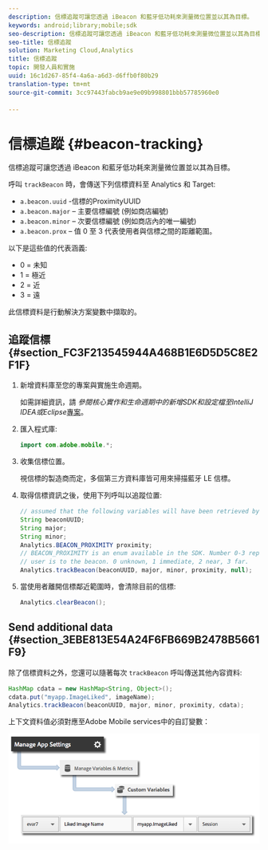 ```yaml
---
description: 信標追蹤可讓您透過 iBeacon 和藍牙低功耗來測量微位置並以其為目標。
keywords: android;library;mobile;sdk
seo-description: 信標追蹤可讓您透過 iBeacon 和藍牙低功耗來測量微位置並以其為目標。
seo-title: 信標追蹤
solution: Marketing Cloud,Analytics
title: 信標追蹤
topic: 開發人員和實施
uuid: 16c1d267-85f4-4a6a-a6d3-d6ffb0f80b29
translation-type: tm+mt
source-git-commit: 3cc97443fabcb9ae9e09b998801bbb57785960e0

---
```



# 信標追蹤 {#beacon-tracking}

信標追蹤可讓您透過 iBeacon 和藍牙低功耗來測量微位置並以其為目標。

呼叫 `trackBeacon` 時，會傳送下列信標資料至 Analytics 和 Target:

* `a.beacon.uuid` -信標的ProximityUUID
* `a.beacon.major` – 主要信標編號 (例如商店編號)
* `a.beacon.minor` – 次要信標編號 (例如商店內的唯一編號)
* `a.beacon.prox` – 值 0 至 3 代表使用者與信標之間的距離範圍。

以下是這些值的代表涵義:

* 0 = 未知
* 1 = 極近
* 2 = 近
* 3 = 遠

此信標資料是行動解決方案變數中擷取的。

## 追蹤信標 {#section_FC3F213545944A468B1E6D5D5C8E2F1F}

1. 新增資料庫至您的專案與實施生命週期。

   如需詳細資訊，請 *參閱核心實作和生命週期中的新增SDK和設定檔至IntelliJ IDEA或Eclipse*[專案](/help/android/getting-started/dev-qs.md)。

1. 匯入程式庫:

   ```java
   import com.adobe.mobile.*;
   ```

1. 收集信標位置。

   視信標的製造商而定，多個第三方資料庫皆可用來掃描藍牙 LE 信標。
1. 取得信標資訊之後，使用下列呼叫以追蹤位置:

   ```java
   // assumed that the following variables will have been retrieved by the 3rd party beacon library 
   String beaconUUID; 
   String major; 
   String minor; 
   Analytics.BEACON_PROXIMITY proximity;  
   // BEACON_PROXIMITY is an enum available in the SDK. Number 0-3 representing how close the 
   // user is to the beacon. 0 unknown, 1 immediate, 2 near, 3 far.  
   Analytics.trackBeacon(beaconUUID, major, minor, proximity, null);
   ```

1. 當使用者離開信標鄰近範圍時，會清除目前的信標:

   ```java
   Analytics.clearBeacon();
   ```

## Send additional data {#section_3EBE813E54A24F6FB669B2478B5661F9}

除了信標資料之外，您還可以隨著每次 `trackBeacon` 呼叫傳送其他內容資料:

```java
HashMap cdata = new HashMap<String, Object>(); 
cdata.put("myapp.ImageLiked", imageName); 
Analytics.trackBeacon(beaconUUID, major, minor, proximity, cdata);
```

上下文資料值必須對應至Adobe Mobile services中的自訂變數：

![](assets/map-variable-context-ltv.png)

